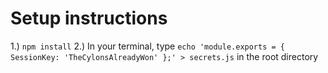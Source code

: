 # Setup instructions

1.) `npm install`
2.) In your terminal, type `echo 'module.exports = { SessionKey: 'TheCylonsAlreadyWon' };' > secrets.js` in the root directory
